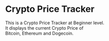 # Crypto Price Tracker
This is a Crypto Price Tracker at Beginner level. <br>
It displays the current Crypto Price of <br>
Bitcoin, Ethereum and Dogecoin.